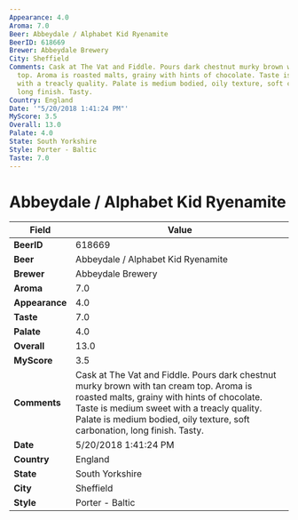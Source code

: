 ```yaml
---
Appearance: 4.0
Aroma: 7.0
Beer: Abbeydale / Alphabet Kid Ryenamite
BeerID: 618669
Brewer: Abbeydale Brewery
City: Sheffield
Comments: Cask at The Vat and Fiddle. Pours dark chestnut murky brown with tan cream
  top. Aroma is roasted malts, grainy with hints of chocolate. Taste is medium sweet
  with a treacly quality. Palate is medium bodied, oily texture, soft carbonation,
  long finish. Tasty.
Country: England
Date: '"5/20/2018 1:41:24 PM"'
MyScore: 3.5
Overall: 13.0
Palate: 4.0
State: South Yorkshire
Style: Porter - Baltic
Taste: 7.0
---
```


# Abbeydale / Alphabet Kid Ryenamite

| Field         | Value |
|---------------|-------|
| **BeerID** | 618669 |
| **Beer** | Abbeydale / Alphabet Kid Ryenamite |
| **Brewer** | Abbeydale Brewery |
| **Aroma** | 7.0 |
| **Appearance** | 4.0 |
| **Taste** | 7.0 |
| **Palate** | 4.0 |
| **Overall** | 13.0 |
| **MyScore** | 3.5 |
| **Comments** | Cask at The Vat and Fiddle. Pours dark chestnut murky brown with tan cream top. Aroma is roasted malts, grainy with hints of chocolate. Taste is medium sweet with a treacly quality. Palate is medium bodied, oily texture, soft carbonation, long finish. Tasty. |
| **Date** | 5/20/2018 1:41:24 PM |
| **Country** | England |
| **State** | South Yorkshire |
| **City** | Sheffield |
| **Style** | Porter - Baltic |
